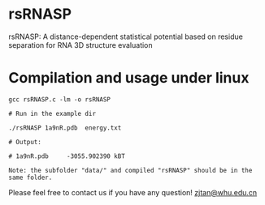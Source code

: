 
# rsRNASP

rsRNASP: A distance-dependent statistical potential based on residue separation for RNA 3D structure evaluation

# Compilation and usage under linux

```
gcc rsRNASP.c -lm -o rsRNASP

# Run in the example dir

./rsRNASP 1a9nR.pdb  energy.txt

# Output:
   
# 1a9nR.pdb     -3055.902390 kBT

Note: the subfolder "data/" and compiled "rsRNASP" should be in the same folder.
```

Please feel free to contact us if you have any question!
zjtan@whu.edu.cn
